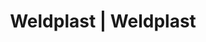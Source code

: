 ---
Filename: "eshop-products-variant168"
Link: "file:/Users/vinayakpatel/Downloads/www.weldplast.cz/eshop_products_compare/add/eshop-products-variant168"
product_name: "null"
product_id: "null"
title: "Weldplast | Weldplast"
product_desc: ""
product_specs: ""
product_downloads: ""
href: ""
p_desc_2: ""
accessories: ""
similar_products: ""
---